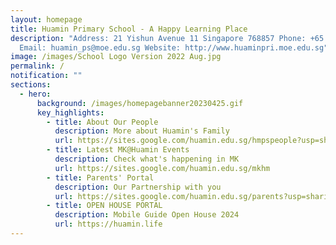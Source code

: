 ```yaml
---
layout: homepage
title: Huamin Primary School - A Happy Learning Place
description: "Address: 21 Yishun Avenue 11 Singapore 768857 Phone: +65 6752 9004
  Email: huamin_ps@moe.edu.sg Website: http://www.huaminpri.moe.edu.sg"
image: /images/School Logo Version 2022 Aug.jpg
permalink: /
notification: ""
sections:
  - hero:
      background: /images/homepagebanner20230425.gif
      key_highlights:
        - title: About Our People
          description: More about Huamin's Family
          url: https://sites.google.com/huamin.edu.sg/hmpspeople?usp=sharing
        - title: Latest MK@Huamin Events
          description: Check what's happening in MK
          url: https://sites.google.com/huamin.edu.sg/mkhm
        - title: Parents' Portal
          description: Our Partnership with you
          url: https://sites.google.com/huamin.edu.sg/parents?usp=sharing
        - title: OPEN HOUSE PORTAL
          description: Mobile Guide Open House 2024
          url: https://huamin.life
---
```


